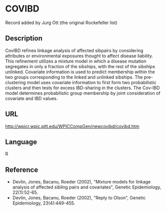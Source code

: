 # COVIBD
Record added by Jurg Ott (the original Rockefeller list)

## Description
CovIBD refines linkage analysis of affected sibpairs by considering attributes or environmental exposures thought to affect disease liability. This refinement utilizes a mixture model in which a disease mutation segregates in only a fraction of the sibships, with the rest of the sibships unlinked. Covariate information is used to predict membership within the two groups corresponding to the linked and unlinked sibships. The pre-clustering model uses covariate information to first form two probabilistic clusters and then tests for excess IBD-sharing in the clusters. The Cov-IBD model determines probabilistic group membership by joint consideration of covariate and IBD values.

## URL
http://wpicr.wpic.pitt.edu/WPICCompGen/newcovibd/covibd.htm

## Language
R

## Reference
* Devlin, Jones, Bacanu, Roeder (2002), "Mixture models for linkage analysis of affected sibling pairs and covariates", Genetic Epidemiology, 22(1):52-65.
* Devlin, Jones, Bacanu, Roeder (2002), "Reply to Olson", Genetic Epidemiology, 23(4):449-455.